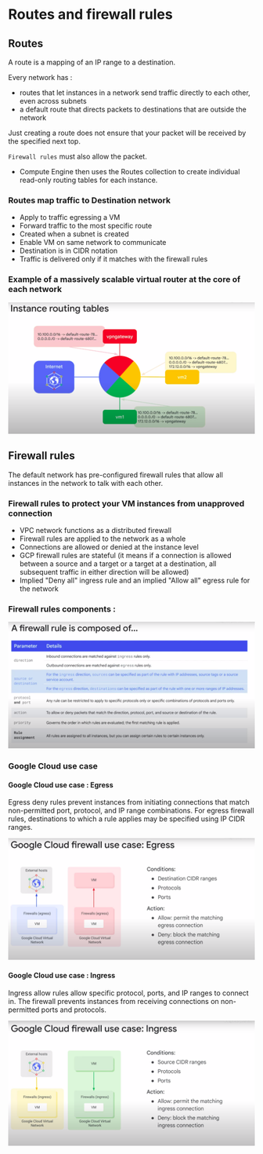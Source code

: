 # Routes and firewall rules

## Routes 
A route is a mapping of an IP range to a destination.

Every network has : 
- routes that let instances in a network send traffic directly to each other, even across subnets
- a default route that directs packets to destinations that are outside the network

Just creating a route does not ensure that your packet will be received by the specified next top. 

`Firewall rules` must also allow the packet.

- Compute Engine then uses the Routes collection to create individual read-only routing tables for each instance.

### Routes map traffic to Destination network
- Apply to traffic egressing a VM
- Forward traffic to the most specific route 
- Created when a subnet is created 
- Enable VM on same network to communicate
- Destination is in CIDR notation
- Traffic is delivered only if it matches with the firewall rules

### Example of a massively scalable virtual router at the core of each network
![alt text](instance_route.png)


## Firewall rules 
The default network has pre-configured firewall rules that allow all instances in the network to talk with each other.

### Firewall rules to protect your VM instances from unapproved connection 
- VPC network functions as a distributed firewall
- Firewall rules are applied to the network as a whole
- Connections are allowed or denied at the instance level
- GCP firewall rules are stateful (it means if a connection is allowed between a source and a target or a target at a destination, all subsequent traffic in either direction will be allowed)
- Implied "Deny all" ingress rule and an implied "Allow all" egress rule for the network

### Firewall rules components : 
![alt text](firewall_rule_features.png)

### Google Cloud use case 
#### Google Cloud use case : Egress 
Egress deny rules prevent instances from initiating connections that match non-permitted port, protocol, and IP range combinations.
For egress firewall rules, destinations to which a rule applies may be specified using IP CIDR ranges.

![alt text](firewall_egress.png)

#### Google Cloud use case : Ingress
Ingress allow rules allow specific protocol, ports, and IP ranges to connect in.
The firewall prevents instances from receiving connections on non-permitted ports and protocols.


![alt text](firewall_ingress.png)


